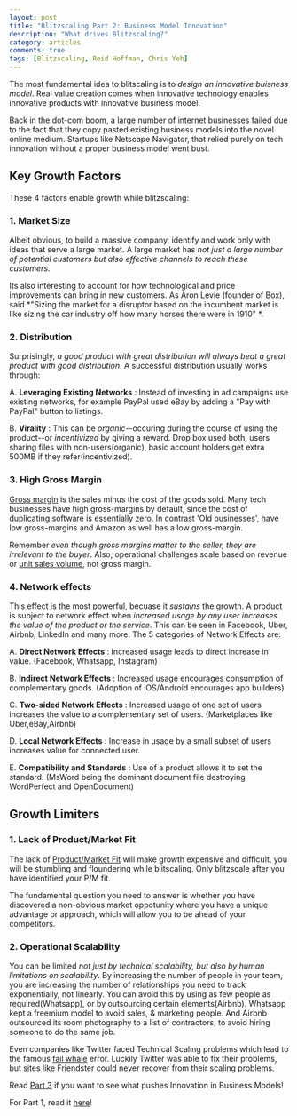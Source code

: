 ```yaml
---
layout: post
title: "Blitzscaling Part 2: Business Model Innovation"
description: "What drives Blitzscaling?"
category: articles
comments: true
tags: [Blitzscaling, Reid Hoffman, Chris Yeh]
---
```


The most fundamental idea to blitscaling is to *design an innovative buisness model*. Real value creation comes when innovative technology enables innovative products with innovative business model.

Back in the dot-com boom, a large number of internet businesses failed due to the fact that they copy pasted existing business models into the novel online medium. Startups like Netscape Navigator, that relied purely on tech innovation without a proper business model went bust.

## Key Growth Factors

These 4 factors enable growth while blitzscaling:

### 1. Market Size

Albeit obvious, to build a massive company, identify and work only with ideas that serve a large market. A large market has *not just a large number of potential customers but also effective channels to reach these customers*.

Its also interesting to account for how technological and price improvements can bring in new customers. As Aron Levie (founder of Box), said *"Sizing the market for a disruptor based on the incumbent market is like sizing the car industry off how many horses there were in 1910" *.

### 2. Distribution

Surprisingly, *a good product with great distribution will always beat a great product with good distribution*. A successful distribution usually works through:

A. **Leveraging Existing Networks** : Instead of investing in ad campaigns use existing networks, for example PayPal used eBay by adding a "Pay with PayPal" button to listings.

B. **Virality** : This can be *organic*--occuring during the course of using the product--or *incentivized* by giving a reward. Drop box used both, users sharing files with non-users(organic), basic account holders get extra 500MB if they refer(incentivized).

### 3. High Gross Margin

[Gross margin](https://www.investopedia.com/terms/g/grossmargin.asp) is the sales minus the cost of the goods sold. Many tech businesses have high gross-margins by default, since the cost of duplicating software is essentially zero. In contrast 'Old businesses', have low gross-margins and Amazon as well has a low gross-margin.

Remember *even though gross margins matter to the seller, they are irrelevant to the buyer*. Also, operational challenges scale based on revenue or [unit sales volume](http://www.businessdictionary.com/definition/sales-volume.html), not gross margin.

### 4. Network effects

This effect is the most powerful, becuase it *sustains* the growth. A product is subject to network effect when *increased usage by any user increases the value of the product or the service*. This can be seen in Facebook, Uber, Airbnb, LinkedIn and many more. The 5 categories of Network Effects are:

A. **Direct Network Effects** : Increased usage leads to direct increase in value. (Facebook, Whatsapp, Instagram)

B. **Indirect Network Effects** : Increased usage encourages consumption of complementary goods. (Adoption of iOS/Android encourages app builders)

C. **Two-sided Network Effects** : Increased usage of one set of users increases the value to a complementary set of users. (Marketplaces like Uber,eBay,Airbnb)

D. **Local Network Effects** : Increase in usage by a small subset of users increases value for connected user.

E. **Compatibility and Standards** : Use of a product allows it to set the standard. (MsWord being the dominant document file destroying WordPerfect and OpenDocument)

## Growth Limiters

### 1. Lack of Product/Market Fit

The lack of [Product/Market Fit](https://pmarchive.com/guide_to_startups_part4.html) will make growth expensive and difficult, you will be stumbling and floundering while blitscaling. Only blitzscale after you have identified your P/M fit.

The fundamental question you need to answer is whether you have discovered a non-obvious market oppotunity where you have a unique advantage or approach, which will allow you to be ahead of your competitors.

### 2. Operational Scalability

You can be limited *not just by technical scalability, but also by human limitations on scalability*. By increasing the number of people in your team, you are increasing the number of relationships you need to track exponentially, not linearly. You can avoid this by using as few people as required(Whatsapp), or by outsourcing certain elements(Airbnb). Whatsapp kept a freemium model to avoid sales, & marketing people. And Airbnb outsourced its room photography to a list of contractors, to avoid hiring someone to do the same job.

Even companies like Twitter faced Technical Scaling problems which lead to the famous [fail whale](http://business.time.com/2013/11/06/how-twitter-slayed-the-fail-whale/) error. Luckily Twitter was able to fix their problems, but sites like Friendster could never recover from their scaling problems.

Read [Part 3](https://exorust.github.io/articles/BMI-Principles) if you want to see what pushes Innovation in Business Models!

For Part 1, read it [here](https://exorust.github.io/articles/What-is-Blitzscaling)!
